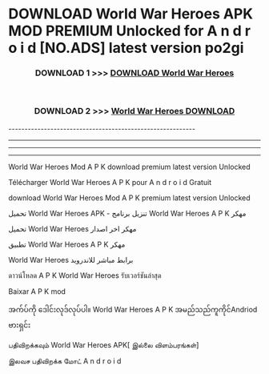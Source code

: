 # DOWNLOAD World War Heroes  APK MOD PREMIUM Unlocked for A n d r o i d [NO.ADS] latest version po2gi 



<div align="center">

<h3>DOWNLOAD 1 >>> <a href="https://getmod2.web.app/?judul=World War Heroes ">DOWNLOAD World War Heroes </a></h3><br>

<h3>DOWNLOAD 2 >>> <a href="https://getmod2.web.app/?judul=World War Heroes ">World War Heroes  DOWNLOAD </a></h3>

</div>
----------------------------------------------------------

----------------------------------------------------------

----------------------------------------------------------

----------------------------------------------------------

World War Heroes  Mod A P K download premium latest version Unlocked

Télécharger World War Heroes  A P K pour A n d r o i d Gratuit

download World War Heroes  Mod A P K premium latest version Unlocked

تحميل World War Heroes  APK - تنزيل برنامج World War Heroes  A P K مهكر

تحميل World War Heroes  مهكر اخر اصدار

تطبيق World War Heroes  A P K مهكر

World War Heroes  برابط مباشر للاندرويد

ดาวน์โหลด A P K World War Heroes  รับเวอร์ชันล่าสุด

Baixar A P K mod

အက်ပ်ကို ဒေါင်းလုဒ်လုပ်ပါ။ World War Heroes  A P K အမည်သည်ကူကိုင်Andriod ဗားရှင်း

பதிவிறக்கவும் World War Heroes  APK[ இல்லை விளம்பரங்கள்] 
 
இலவச பதிவிறக்க மோட் A n d r o i d




